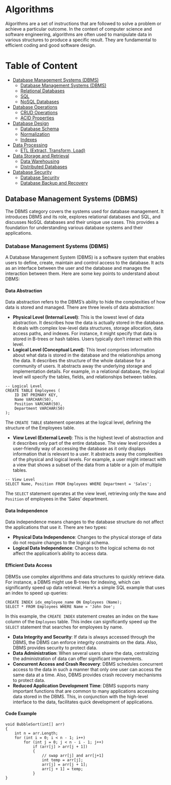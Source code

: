 # Algorithms
Algorithms are a set of instructions that are followed to solve a problem or achieve a particular outcome. 
In the context of computer science and software engineering, algorithms are often used to manipulate data in various structures to produce a specific result. 
They are fundamental to efficient coding and good software design.

# Table of Content
- [Database Management Systems (DBMS)](#Database-Management-Systems-(DBMS))
  - [Database Management Systems (DBMS)](#Database-Management-Systems-(DBMS))
  - [Relational Databases](#Relational-Databases)
  - [SQL](#SQL)
  - [NoSQL Databases](#NoSQL-Databases)
- [Database Operations](#Database-Operations)
  - [CRUD Operations](#CRUD-Operations)
  - [ACID Properties](#ACID-Properties)
- [Database Design](#Database-Design)
  - [Database Schema](#Database-Schema)
  - [Normalization](#Normalization)
  - [Indexes](#Indexes)
- [Data Processing](#Data-Processing)
  - [ETL (Extract, Transform, Load)](#ETL-(Extract,-Transform,-Load))
- [Data Storage and Retrieval](#Data-Storage-and-Retrieval)
  - [Data Warehousing](#Data-Warehousing)
  - [Distributed Databases](#Distributed-Databases)
- [Database Security](#Database-Security)
  - [Database Security](#Database-Security)
  - [Database Backup and Recovery](#Database-Backup-and-Recovery)
 
## Database Management Systems (DBMS)
The DBMS category covers the systems used for database management. It introduces DBMS and its role, explores relational databases and SQL, and discusses NoSQL databases and their unique use cases. This provides a foundation for understanding various database systems and their applications.

### Database Management Systems (DBMS)
A Database Management System (DBMS) is a software system that enables users to define, create, maintain and control access to the database. It acts as an interface between the user and the database and manages the interaction between them. Here are some key points to understand about DBMS:

#### Data Abstraction 
Data abstraction refers to the DBMS’s ability to hide the complexities of how data is stored and managed. There are three levels of data abstraction:
- **Physical Level (Internal Level)**: This is the lowest level of data abstraction. It describes how the data is actually stored in the database. It deals with complex low-level data structures, storage allocation, data access paths, and indexes. For instance, it might specify that data is stored in B-trees or hash tables. Users typically don’t interact with this level.
- **Logical Level (Conceptual Level)**: This level comprises information about what data is stored in the database and the relationships among the data. It describes the structure of the whole database for a community of users. It abstracts away the underlying storage and implementation details. For example, in a relational database, the logical level will specify the tables, fields, and relationships between tables.
```
-- Logical Level
CREATE TABLE Employees (
    ID INT PRIMARY KEY,
    Name VARCHAR(50),
    Position VARCHAR(50),
    Department VARCHAR(50)
);
```
The `CREATE TABLE` statement operates at the logical level, defining the structure of the Employees table.
- **View Level (External Level)**: This is the highest level of abstraction and it describes only part of the entire database. The view level provides a user-friendly way of accessing the database as it only displays information that is relevant to a user. It abstracts away the complexities of the physical and logical levels. For example, a user might interact with a view that shows a subset of the data from a table or a join of multiple tables.
```
-- View Level
SELECT Name, Position FROM Employees WHERE Department = 'Sales';
```
The `SELECT` statement operates at the view level, retrieving only the `Name` and `Position` of employees in the ‘Sales’ department.

#### Data Independence 
Data independence means changes to the database structure do not affect the applications that use it. There are two types:
- **Physical Data Independence**: Changes to the physical storage of data do not require changes to the logical schema.
- **Logical Data Independence**: Changes to the logical schema do not affect the application’s ability to access data.

#### Efficient Data Access 
DBMSs use complex algorithms and data structures to quickly retrieve data. For instance, a DBMS might use B-trees for indexing, which can significantly speed up data retrieval. Here’s a simple SQL example that uses an index to speed up queries:
```
CREATE INDEX idx_employee_name ON Employees (Name);
SELECT * FROM Employees WHERE Name = 'John Doe';
```
In this example, the `CREATE INDEX` statement creates an index on the `Name` column of the `Employees` table. This index can significantly speed up the `SELECT` statement that searches for employees by name.

- **Data Integrity and Security**: If data is always accessed through the DBMS, the DBMS can enforce integrity constraints on the data. Also, DBMS provides security to protect data.
- **Data Administration**: When several users share the data, centralizing the administration of data can offer significant improvements.
- **Concurrent Access and Crash Recovery**: DBMS schedules concurrent access to the data in such a manner that only one user can access the same data at a time. Also, DBMS provides crash recovery mechanisms to protect data.
- **Reduced Application Development Time**: DBMS supports many important functions that are common to many applications accessing data stored in the DBMS. This, in conjunction with the high-level interface to the data, facilitates quick development of applications.




#### Code Example
```
void BubbleSort(int[] arr)
{
    int n = arr.Length;
    for (int i = 0; i < n - 1; i++)
        for (int j = 0; j < n - i - 1; j++)
            if (arr[j] > arr[j + 1])
            {
                // swap arr[j] and arr[j+1]
                int temp = arr[j];
                arr[j] = arr[j + 1];
                arr[j + 1] = temp;
            }
}
```

